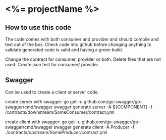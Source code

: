 # <%= projectName %>

## How to use this code
The code comes with both consumer and provider and should compile and test out of the box.
Check code into github before changing anything to validate generated code is valid and having a green build.

Change the contract for consumer, provider or both. Delete files that are not used.
Create json test for consumer/ provider

## Swagger
Can be used to create a client or server code.

create server with swagger:
	go get -u github.com/go-swagger/go-swagger/cmd/swagger
	swagger generate server -A ${COMPONENT} -f /contracts/downstream/SomeConsumer/contract.yml

create client with swagger:
	go get -u github.com/go-swagger/go-swagger/cmd/swagger
	swagger generate client -A Producer -f ./contracts/upstream/SomeProducer/contract.yml

